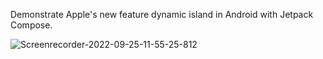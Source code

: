 Demonstrate Apple's new feature dynamic island in Android with Jetpack Compose.

![Screenrecorder-2022-09-25-11-55-25-812](https://user-images.githubusercontent.com/48127351/192132341-b7ff0529-82e1-47f6-bb16-2198b93ad4eb.gif)
